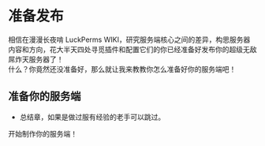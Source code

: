 # 准备发布
相信在漫漫长夜啃 LuckPerms WIKI，研究服务端核心之间的差异，构思服务器内容和方向，花大半天四处寻觅插件和配置它们的你已经准备好发布你的超级无敌屌炸天服务器了！  
什么？你竟然还没准备好，那么就让我来教教你怎么准备好你的服务端吧！  

## 准备你的服务端
 * 总结章，如果是做过服有经验的老手可以跳过。
  
开始制作你的服务端！
